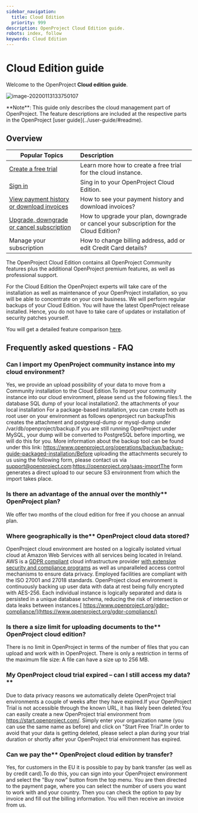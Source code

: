 ```yaml
---
sidebar_navigation:
  title: Cloud Edition
  priority: 999
description: OpenProject Cloud Edition guide.
robots: index, follow
keywords: Cloud Edition
---
```

# Cloud Edition guide

Welcome to the OpenProject **Cloud edition guide**.

![image-20200113133750107](image-20200113133750107.png)

<div class="alert alert-info" role="alert">
**Note**: This guide only describes the cloud management part of OpenProject. The feature descriptions are included at the respective parts in the OpenProject [user guide](../user-guide/#readme).
</div>

## Overview

| Popular Topics                                               | Description                                                  |
| ------------------------------------------------------------ | :----------------------------------------------------------- |
| [Create a free trial](./create-trial-installation)           | Learn more how to create a free trial for the cloud instance. |
| [Sign in](./sign-in/)                                        | Sing in to your OpenProject Cloud Edition.                   |
| [View payment history or download invoices](./invoices-and-billing-history) | How to see your payment history and download invoices?       |
| [Upgrade, downgrade or cancel subscription](./manage-subscription/#update-existing-subscriptions) | How to upgrade your plan, downgrade or cancel your subscription for the Cloud Edition? |
| Manage your subscription                                     | How to change billing address, add or edit Credit Card details? |

The OpenProject Cloud Edition contains all OpenProject Community features plus the additional OpenProject premium features, as well as professional support.

For the Cloud Edition the OpenProject experts will take care of the installation as well as maintenance of your OpenProject installation, so you will be able to concentrate on your core business. We will perform regular backups of your Cloud Edition. You will have the latest OpenProject release installed. Hence, you do not have to take care of updates or installation of security patches yourself.

You will get a detailed feature comparison [here](https://www.openproject.org/pricing/#features).



## Frequently asked questions - FAQ 



### **Can I import my** **OpenProject** **community instance into my cloud environment?**

Yes, we provide an upload possibility of your data to move from a Community installation to the Cloud Edition.To import your community instance into our cloud environment, please send us the following files:1. the database SQL dump of your local installation2. the attachments of your local installation For a package-based installation, you can create both as root user on your environment as follows openproject run backupThis creates the attachment and postgresql-dump or mysql-dump under /var/db/openproject/backup.If you are still running OpenProject under MySQL, your dump will be converted to PostgreSQL before importing, we will do this for you. More information about the backup tool can be found under this link: https://www.openproject.org/operations/backup/backup-guide-packaged-installation/Before uploading the attachments securely to us using the following form, please contact us via support@openproject.com:https://openproject.org/saas-importThe form generates a direct upload to our secure S3 environment from which the import takes place. 



### Is there an advantage of the annual over the monthly** **OpenProject** **plan?**

We offer two months of the cloud edition for free if you choose an annual plan.



### Where geographically is the** **OpenProject** **cloud data stored?**

OpenProject cloud environment are hosted on a logically isolated virtual cloud at Amazon Web Services with all services being located in Ireland. AWS is a [GDPR compliant](https://aws.amazon.com/compliance/gdpr-center/) cloud infrastructure provider [with extensive security and compliance programs](https://aws.amazon.com/security/) as well as unparalleled access control mechanisms to ensure data privacy. Employed facilities are compliant with the ISO 27001 and 27018 standards. OpenProject cloud environment is continuously backing up user data with data at rest being fully encrypted with AES-256.  Each individual instance is logically separated and data is persisted in a unique database schema, reducing the risk of intersection or data leaks between instances.[ https://www.openproject.org/gdpr-compliance/](https://www.openproject.org/gdpr-compliance/) 



### Is there a size limit for uploading documents to the** **OpenProject** **cloud edition?**

There is no limit in OpenProject in terms of the number of files that you can upload and work with in OpenProject. There is only a restriction in terms of the maximum file size: A file can have a size up to 256 MB. 



### My OpenProject cloud trial expired – can I still access my data?**

Due to data privacy reasons we automatically delete OpenProject trial environments a couple of weeks after they have expired.If your OpenProject Trial is not accessible through the known URL, it has likely been deleted.You can easily create a new OpenProject trial environment from https://start.openproject.com/. Simply enter your organization name (you can use the same name as before) and click on "Start Free Trial".In order to avoid that your data is getting deleted, please select a plan during your trial duration or shortly after your OpenProject trial environment has expired. 



### Can we pay the** **OpenProject** **cloud edition by transfer?**

Yes, for customers in the EU it is possible to pay by bank transfer (as well as by credit card).To do this, you can sign into your OpenProject environment and select the "Buy now" button from the top menu. You are then directed to the payment page, where you can select the number of users you want to work with and your country. Then you can check the option to pay by invoice and fill out the billing information. You will then receive an invoice from us. 